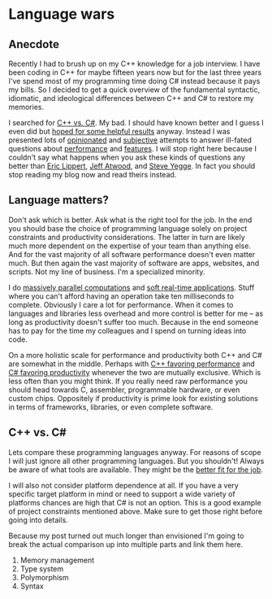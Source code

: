 # Language wars

## Anecdote

Recently I had to brush up on my C++ knowledge for a job interview. I have been coding in C++ for maybe fifteen years now but for the last three years I've spend most of my programming time doing C# instead because it pays my bills. So I decided to get a quick overview of the fundamental syntactic, idiomatic, and ideological differences between C++ and C# to restore my memories.

I searched for [C++ vs. C#](http://google.com/search?q=c%2B%2B+vs.+c%23). My bad. I should have known better and I guess I even did but [hoped for some helpful results](http://xkcd.com/1334/) anyway. Instead I was presented lots of [opinionated](http://www.reddit.com/r/learnprogramming/comments/1elrmk/c_or_c_which_one_to_learn/) and [subjective](http://en.wikibooks.org/wiki/C%2B%2B_Programming/Programming_Languages/Comparisons/C_Sharp) attempts to answer ill-fated questions about [performance](http://stackoverflow.com/questions/138361/how-much-faster-is-c-than-c) and [features](http://www.thinkingparallel.com/2007/03/06/c-vs-c-a-checklist-from-a-c-programmers-point-of-view/). I will stop right here because I couldn't say what happens when you ask these kinds of questions any better than [Eric Lippert](http://ericlippert.com/2012/12/17/performance-rant/), [Jeff Atwood](http://blog.codinghorror.com/php-sucks-but-it-doesnt-matter/), and [Steve Yegge](https://sites.google.com/site/steveyegge2/tour-de-babel). In fact you should stop reading my blog now and read theirs instead.

## Language matters?

Don't ask which is better. Ask what is the right tool for the job. In the end you should base the choice of programming language solely on project constraints and productivity considerations. The latter in turn are likely much more dependent on the expertise of your team than anything else. And for the vast majority of all software performance doesn't even matter much. But then again the vast majority of software are apps, websites, and scripts. Not my line of business. I'm a specialized minority.

I do [massively parallel computations](http://blog.lumpn.de/diplomarbeit/) and [soft real-time applications](open-development.md). Stuff where you can't afford having an operation take ten milliseconds to complete. Obviously I care a lot for performance. When it comes to languages and libraries less overhead and more control is better for me – as long as productivity doesn't suffer too much. Because in the end someone has to pay for the time my colleagues and I spend on turning ideas into code.

On a more holistic scale for performance and productivity both C++ and C# are somewhat in the middle. Perhaps with [C++ favoring performance](http://en.wikipedia.org/wiki/C%2B%2B#Philosophy) and [C# favoring productivity](http://en.wikipedia.org/wiki/C_Sharp_(programming_language)#Design_goals) whenever the two are mutually exclusive. Which is less often than you might think. If you really need raw performance you should head towards C, assembler, programmable hardware, or even custom chips. Oppositely if productivity is prime look for existing solutions in terms of frameworks, libraries, or even complete software.

## C++ vs. C#

Lets compare these programming languages anyway. For reasons of scope I will just ignore all other programming languages. But you shouldn't! Always be aware of what tools are available. They might be the [better fit for the job](http://weblogs.asp.net/alex_papadimoulis/408925).

I will also not consider platform dependence at all. If you have a very specific target platform in mind or need to support a wide variety of platforms chances are high that C# is not an option. This is a good example of project constraints mentioned above. Make sure to get those right before going into details.

Because my post turned out much longer than envisioned I'm going to break the actual comparison up into multiple parts and link them here.

1. Memory management
2. Type system
3. Polymorphism
4. Syntax

